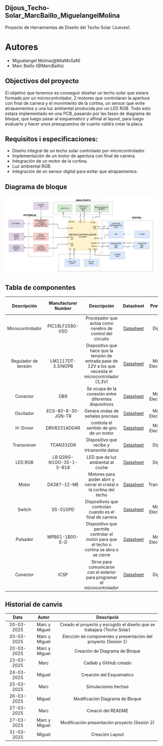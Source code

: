 



## Dijous_Techo-Solar_MarcBaillo_MiguelangelMolina
Proyecto de Herramientas de Diseño del Techo Solar (Jueves).

# Autores
- Miguelangel Molina(@MiaMoSaN)
- Marc Baillo (@MarcBaillo)

## Objectivos del proyecto

El objetivo que tenemos es conseguir diseñar un techo solar que estara formado por un microcontrolador, 2 motores que controlaran la apertura con final de carrera y el movimiento de la cortina, un sensor que evite atrapamientos y una luz ambiental producida por un LED RGB. Todo esto estara implementado en una PCB, pasando por las fases de diagrama de bloque, que luego pasar al esquematico y alfinal al layout, para luego evaluarlo y hacer unos presupuestos de cuanto valdra crear la placa.

## Requisitos i especificaciones:

- Diseño integral de un techo solar controlado por microcontrolador.
- Implementación de un motor de apertura con final de carrera.
- Integración de un motor de la cortina.
- Luz ambiental RGB.
- Integración de un sensor digital para evitar que atrapamientos.

## Diagrama de bloque

![Diagrama de Bloque](Diagrama_de_Bloque_actualizado.png)


## Tabla de componentes
| Descripción        | Manufacturer Number     | Descripción | Datasheet          | Proveidor        | Unidades       | Precio Unitario + Impuestos |
|:----------------:|:-------------------------:|:----------------:|:---------------:|:--------------:|:--------------:|:--------------:|
| Microcontrolador | PIC18LF2580-I/SO | Procesador que actúa como cerebro de control del circuito | [Datasheet](https://ww1.microchip.com/downloads/aemDocuments/documents/OTH/ProductDocuments/DataSheets/39637d.pdf) | DigiKey | 1 | 9,2€ |
| Regulador de tensión | LM1117DT-3.3/NOPB  | Dispositivo que hace que la tensión de entrada pase de 12V a los que necesita el microcontrolador (3,3V) | [Datasheet](https://www.ti.com/lit/ds/symlink/lm1117.pdf?ts=1710745623625&ref_url=https%253A%252F%252Fwww.mouser.se%252F) | Mouser Electronics | 1 | 1,61€ |
| Conector | DB9  | Se ocupa de la conexión entre diferentes dispositivos |[Datasheet](https://www.mouser.es/datasheet/2/18/1/Cable_Glands_and_Cord_Grips-806485.pdf) | Mouser Electronics | 1 | 19,08€ |
| Oscilador | ECS-80-8-30-JGN-TR | Genera ondas de señales precisas| [Datasheet](https://www.mouser.es/datasheet/2/122/ecx_53r-1775695.pdf) | Mouser Electronics | 1 | 0,53€ |
| H-Driver | DRV8231ADDAR  | controla el sentido de giro de un motor | [Datasheet](https://www.ti.com/lit/ds/symlink/drv8231a.pdf?ts=1710753914026&ref_url=https%253A%252F%252Fwww.mouser.de%252F) | Mouser Electronics | 1 | 1,24€ |
| Transceiver | 	TCAN332DR  | Dispositivo que recibe y trtransmite datos |[Datasheet](https://www.ti.com/lit/ds/symlink/tcan332g.pdf?ts=1710924087476&ref_url=https%253A%252F%252Fwww.mouser.de%252F) | DigiKey | 1 | 2,83€ |
| LED RGB | LB Q39G-N1OO-35-1-5-R18  | LED que da luz ambiental al coche |[Datasheet](https://look.ams-osram.com/m/6e36864d019f51d4/original/LB-Q39G.pdf) | DigiKey | 1 | 0,2€ |
| Motor | D4387-12-ME  | Motores para poder abrir y cerrar el cristal o la cortina del techo | [Datasheet](https://transmotec.es/Download/Catalog/Transmotec-EN-DC-12W-450W-2022.pdf) | Transmotec | 2 | 345€ |
| Switch | SS-01GPD  | Dispositivos que controlan cuando es el final de carrera | [Datasheet](https://www.mouser.es/datasheet/2/307/en_ss-1509069.pdf) | Mouser Electronics | 1 | 1,27€ |
| Pulsador | MPB01-1B00-S-D  | Dispositivo que permite controlar el motor para que el techo o cortina se abra o se cierre  | [Datasheet](https://www.mouser.es/datasheet/2/670/mpb01-2474754.pdf) | Mouser Electronics | 2 | 3,14€ |
| Conector | ICSP  | Sirve para comunicarse con el exterior para programar el microcontrolador | [Datasheet](https://ww1.microchip.com/downloads/en/DeviceDoc/30277d.pdf) | DigiKey | 2 | 1,52€ |

## Historial de canvis 

| Data | Autor | Descripció |
|:------:|:------:|:------------:|
| 20-03-2025 | Marc y Miguel | Creado el proyecto y escogido el diseño que se trabajara (Techo Solar) |
| 20-03-2025 | Marc y Miguel | Elección de componentes y presentación del proyecto (Sesión 1) |
| 20-03-2025 | Marc y Miguel | Creación de Diagrama de Bloque |
| 23-03-2025 | Marc | Cadlab y GitHub creado |
| 24-03-2025 | Miguel | Creación del Esquematico |
| 25-03-2025 | Marc | Simulaciones hechas |
| 26-03-2025 | Miguel | Modificación Diagrama de Bloque |
| 27-03-2025 | Marc | Creació del README |
| 27-03-2025 | Marc y Miguel | Modificación presentación proyecto (Sesión 2) |
| 31-03-2025 | Miguel | Creación Layout |

